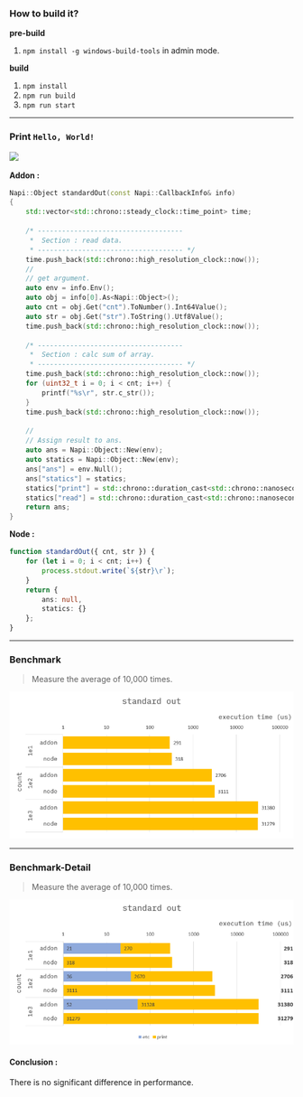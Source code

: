 ### How to build it?

**pre-build**

1. `npm install -g windows-build-tools` in admin mode.

**build**

1. `npm install`
2. `npm run build`
3. `npm run start`

---

### Print `Hello, World!`

![](./images/summation-general-formular.png)

**Addon :**

```cpp
Napi::Object standardOut(const Napi::CallbackInfo& info)
{
    std::vector<std::chrono::steady_clock::time_point> time;

    /* ------------------------------------
     *  Section : read data.
     * ------------------------------------ */
    time.push_back(std::chrono::high_resolution_clock::now());
    //
    // get argument.
    auto env = info.Env();
    auto obj = info[0].As<Napi::Object>();
    auto cnt = obj.Get("cnt").ToNumber().Int64Value();
    auto str = obj.Get("str").ToString().Utf8Value();
    time.push_back(std::chrono::high_resolution_clock::now());

    /* ------------------------------------
     *  Section : calc sum of array.
     * ------------------------------------ */
    time.push_back(std::chrono::high_resolution_clock::now());
    for (uint32_t i = 0; i < cnt; i++) {
        printf("%s\r", str.c_str());
    }
    time.push_back(std::chrono::high_resolution_clock::now());

    //
    // Assign result to ans.
    auto ans = Napi::Object::New(env);
    auto statics = Napi::Object::New(env);
    ans["ans"] = env.Null();
    ans["statics"] = statics;
    statics["print"] = std::chrono::duration_cast<std::chrono::nanoseconds>(time[3] - time[2]).count();
    statics["read"] = std::chrono::duration_cast<std::chrono::nanoseconds>(time[1] - time[0]).count();
    return ans;
}
```

**Node :**

```ts
function standardOut({ cnt, str }) {
    for (let i = 0; i < cnt; i++) {
        process.stdout.write(`${str}\r`);
    }
    return {
        ans: null,
        statics: {}
    };
}
```

---

### Benchmark

> Measure the average of 10,000 times.

![](./resource/benchmark.png)

---

### Benchmark-Detail

> Measure the average of 10,000 times.

![](./resource/benchmark-detail.png)

#### Conclusion :

There is no significant difference in performance.
